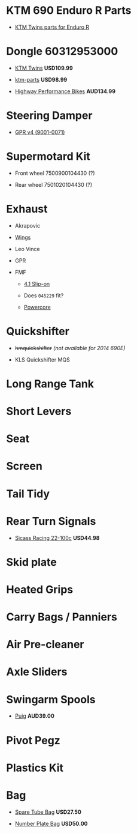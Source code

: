 KTM 690 Enduro R Parts
======================

* [KTM Twins parts for Enduro R](http://www.ktmtwins.com/ktm-690-parts/ktm-690-enduro-parts)

# Dongle 60312953000

  * [KTM Twins](http://www.ktmtwins.com/ktm-60312953000) **USD109.99**

  * [ktm-parts](http://www.ktm-parts.com/60312953000.html#.U6_zAf6HYSI) **USD98.99**

  * [Highway Performance Bikes](http://highway.hdspares.com.au/index.php?main_page=product_info&products_id=943668) **AUD134.99**

# Steering Damper

  * [GPR v4 (9001-0071)](http://www.gprstabilizer.com/shopping_dirtbikes_ktm_690-enduro-r_12-14)

# Supermotard Kit 

  * Front wheel 7500900104430 (?)

  * Rear wheel 7501020104430 (?)

# Exhaust

  * Akrapovic

  * [Wings](http://wingsexhausts.com.au/price_chart_9.html)

  * Leo Vince

  * GPR

  * FMF

    * [4.1 Slip-on](http://www.ktmtwins.com/fmf-ktm-690-41-slipon-exhaust)

    * Does `045229` fit?

    * [Powercore](http://www.ktmtwins.com/fmf-ktm-690-exhaust)

# Quickshifter

  * ~~hmquickshifter~~ *(not available for 2014 690E)*

  * KLS Quickshifter MQS

# Long Range Tank

# Short Levers

# Seat

# Screen

# Tail Tidy

# Rear Turn Signals

  * [Sicass Racing 22-100c](http://sicassracing.com/store/turn_signals/led/orange_lens_led_flat_mount_ktm?cPath=105_46_2222) **USD44.98**

# Skid plate

# Heated Grips

# Carry Bags / Panniers

# Air Pre-cleaner

# Axle Sliders

# Swingarm Spools

  * [Puig](http://mototoys.com.au/shop/650/122/ktm/690-supermoto-r/puig-ktm-swingarm-lifter-spool-set-detail.html) **AUD39.00**

# Pivot Pegz

# Plastics Kit

# Bag

  * [Spare Tube Bag](http://dirt-bike-gear.com/stb.html) **USD27.50**

  * [Number Plate Bag](http://dirt-bike-gear.com/npb.html) **USD50.00**

